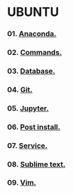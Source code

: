 # UBUNTU

### 01. [Anaconda.](https://github.com/Nouvellie/ubuntu/blob/ubuntu/anaconda.md)
### 02. [Commands.](https://github.com/Nouvellie/ubuntu/blob/ubuntu/commands.md)
### 03. [Database.](https://github.com/Nouvellie/ubuntu/blob/ubuntu/database.md)
### 04. [Git.](https://github.com/Nouvellie/ubuntu/blob/ubuntu/git.md)
### 05. [Jupyter.](https://github.com/Nouvellie/ubuntu/blob/ubuntu/jupyter.md)
### 06. [Post install.](https://github.com/Nouvellie/ubuntu/blob/ubuntu/post-install.md)
### 07. [Service.](https://github.com/Nouvellie/ubuntu/blob/ubuntu/service.md)
### 08. [Sublime text.](https://github.com/Nouvellie/ubuntu/blob/ubuntu/sublime-text.md)
### 09. [Vim.](https://github.com/Nouvellie/ubuntu/blob/ubuntu/vim.md)